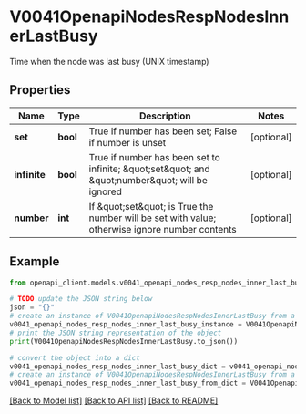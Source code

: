 # V0041OpenapiNodesRespNodesInnerLastBusy

Time when the node was last busy (UNIX timestamp)

## Properties

Name | Type | Description | Notes
------------ | ------------- | ------------- | -------------
**set** | **bool** | True if number has been set; False if number is unset | [optional] 
**infinite** | **bool** | True if number has been set to infinite; \&quot;set\&quot; and \&quot;number\&quot; will be ignored | [optional] 
**number** | **int** | If \&quot;set\&quot; is True the number will be set with value; otherwise ignore number contents | [optional] 

## Example

```python
from openapi_client.models.v0041_openapi_nodes_resp_nodes_inner_last_busy import V0041OpenapiNodesRespNodesInnerLastBusy

# TODO update the JSON string below
json = "{}"
# create an instance of V0041OpenapiNodesRespNodesInnerLastBusy from a JSON string
v0041_openapi_nodes_resp_nodes_inner_last_busy_instance = V0041OpenapiNodesRespNodesInnerLastBusy.from_json(json)
# print the JSON string representation of the object
print(V0041OpenapiNodesRespNodesInnerLastBusy.to_json())

# convert the object into a dict
v0041_openapi_nodes_resp_nodes_inner_last_busy_dict = v0041_openapi_nodes_resp_nodes_inner_last_busy_instance.to_dict()
# create an instance of V0041OpenapiNodesRespNodesInnerLastBusy from a dict
v0041_openapi_nodes_resp_nodes_inner_last_busy_from_dict = V0041OpenapiNodesRespNodesInnerLastBusy.from_dict(v0041_openapi_nodes_resp_nodes_inner_last_busy_dict)
```
[[Back to Model list]](../README.md#documentation-for-models) [[Back to API list]](../README.md#documentation-for-api-endpoints) [[Back to README]](../README.md)


